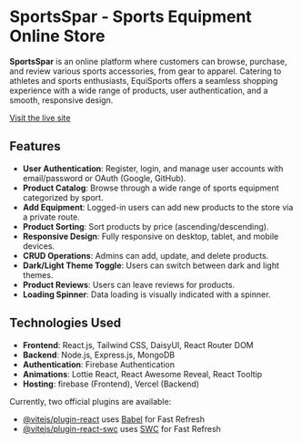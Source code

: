 # SportsSpar - Sports Equipment Online Store

**SportsSpar** is an online platform where customers can browse, purchase, and review various sports accessories, from gear to apparel. Catering to athletes and sports enthusiasts, EquiSports offers a seamless shopping experience with a wide range of products, user authentication, and a smooth, responsive design.

[Visit the live site](https://equisports-client-side.web.app/)

## Features
- **User Authentication**: Register, login, and manage user accounts with email/password or OAuth (Google, GitHub).
- **Product Catalog**: Browse through a wide range of sports equipment categorized by sport.
- **Add Equipment**: Logged-in users can add new products to the store via a private route.
- **Product Sorting**: Sort products by price (ascending/descending).
- **Responsive Design**: Fully responsive on desktop, tablet, and mobile devices.
- **CRUD Operations**: Admins can add, update, and delete products.
- **Dark/Light Theme Toggle**: Users can switch between dark and light themes.
- **Product Reviews**: Users can leave reviews for products.
- **Loading Spinner**: Data loading is visually indicated with a spinner.

## Technologies Used
- **Frontend**: React.js, Tailwind CSS, DaisyUI, React Router DOM
- **Backend**: Node.js, Express.js, MongoDB
- **Authentication**: Firebase Authentication
- **Animations**: Lottie React, React Awesome Reveal, React Tooltip
- **Hosting**: firebase (Frontend), Vercel (Backend)

Currently, two official plugins are available:

- [@vitejs/plugin-react](https://github.com/vitejs/vite-plugin-react/blob/main/packages/plugin-react/README.md) uses [Babel](https://babeljs.io/) for Fast Refresh
- [@vitejs/plugin-react-swc](https://github.com/vitejs/vite-plugin-react-swc) uses [SWC](https://swc.rs/) for Fast Refresh
